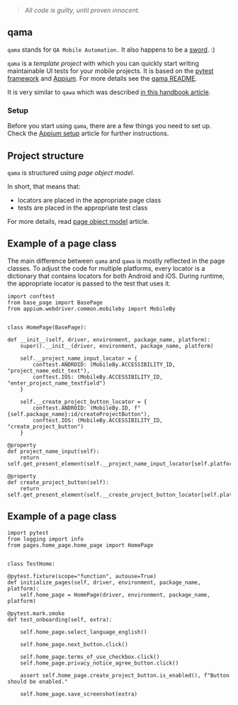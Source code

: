 > *All code is guilty, until proven innocent.*

## qama

`qama` stands for `QA Mobile Automation.`
It also happens to be a [sword](https://en.wikipedia.org/wiki/Qama). :)

`qama` is a _template project_ with which you can quickly start writing maintainable UI tests for your mobile projects.
It is based on the [pytest framework](https://docs.pytest.org/en/7.1.x/index.html) and [Appium](https://appium.io/). 
For more details see the [qama README](https://github.com/infinum/qama/blob/master/README.md).

It is very similar to `qawa` which was described [in this handbook article](https://infinum.com/handbook/qa/automation/web/selenium-and-qawa).

### Setup

Before you start using `qama`, there are a few things you need to set up.
Check the [Appium setup](https://infinum.com/handbook/qa/automation/mobile/appium-setup) article for further instructions.


## Project structure

`qama` is structured using _page object model_.

In short, that means that: 
* locators are placed in the appropriate page class
* tests are placed in the appropriate test class

For more details, read [page object model](https://martinfowler.com/bliki/PageObject.html) article.

## Example of a page class

The main difference between `qama` and `qawa` is mostly reflected in the page classes. 
To adjust the code for multiple platforms, every locator is a dictionary that contains locators for both Android and iOS.
During runtime, the appropriate locator is passed to the test that uses it.


    import conftest
    from base_page import BasePage
    from appium.webdriver.common.mobileby import MobileBy

    
    class HomePage(BasePage):

    def __init__(self, driver, environment, package_name, platform):
        super().__init__(driver, environment, package_name, platform)

        self.__project_name_input_locator = {
            conftest.ANDROID: (MobileBy.ACCESSIBILITY_ID, "project_name_edit_text"),
            conftest.IOS: (MobileBy.ACCESSIBILITY_ID, "enter_project_name_textfield")
        }

        self.__create_project_button_locator = {
            conftest.ANDROID: (MobileBy.ID, f"{self.package_name}:id/createProjectButton"),
            conftest.IOS: (MobileBy.ACCESSIBILITY_ID, "create_project_button")
        }

    @property
    def project_name_input(self):
        return self.get_present_element(self.__project_name_input_locator[self.platform])

    @property
    def create_project_button(self):
        return self.get_present_element(self.__create_project_button_locator[self.platform])


## Example of a page class

    
    import pytest
    from logging import info
    from pages.home_page.home_page import HomePage
    
    
    class TestHome:

    @pytest.fixture(scope="function", autouse=True)
    def initialize_pages(self, driver, environment, package_name, platform):
        self.home_page = HomePage(driver, environment, package_name, platform)

    @pytest.mark.smoke
    def test_onboarding(self, extra):

        self.home_page.select_language_english()

        self.home_page.next_button.click()

        self.home_page.terms_of_use_checkbox.click()
        self.home_page.privacy_notice_agree_button.click()

        assert self.home_page.create_project_button.is_enabled(), f"Button should be enabled."

        self.home_page.save_screenshot(extra)
